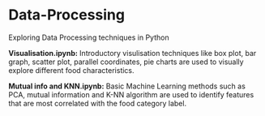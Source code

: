 # Data-Processing
Exploring Data Processing techniques in Python


**Visualisation.ipynb:**
Introductory visulisation techniques like box plot, bar graph, scatter plot, parallel coordinates, pie charts are used to visually explore different food characteristics.


**Mutual info and KNN.ipynb:**
Basic Machine Learning methods such as PCA, mutual information and K-NN algorithm are used to identify features that are most correlated with the food category label.
